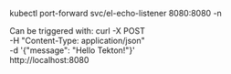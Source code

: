 kubectl port-forward svc/el-echo-listener 8080:8080 -n <your namespace>

Can be triggered with:
curl -X POST \
  -H "Content-Type: application/json" \
  -d '{"message": "Hello Tekton!"}' \
  http://localhost:8080

